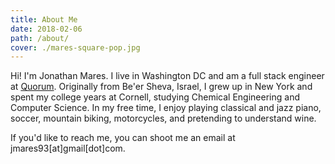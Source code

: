 ```yaml
---
title: About Me
date: 2018-02-06
path: /about/
cover: ./mares-square-pop.jpg
---
```


Hi! I'm Jonathan Mares. I live in Washington DC and am a full stack engineer at [Quorum](https://www.quorum.us/).
Originally from Be'er Sheva, Israel, I grew up in New York and spent my college years at Cornell, studying Chemical Engineering and Computer Science. In my free time, I enjoy playing classical and jazz piano, soccer, mountain biking, motorcycles, and pretending to understand wine.

If you'd like to reach me, you can shoot me an email at jmares93[at]gmail[dot]com.
